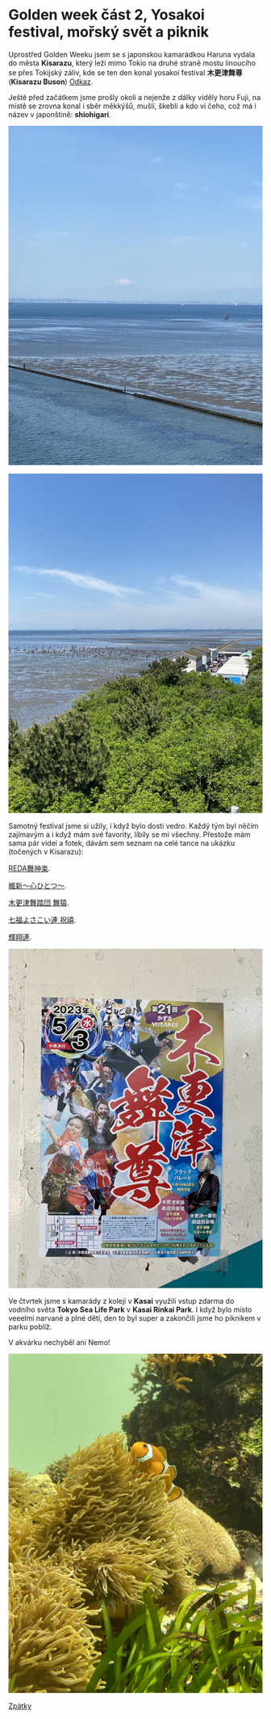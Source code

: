 # Golden week část 2, Yosakoi festival, mořský svět a piknik

Uprostřed Golden Weeku jsem se s japonskou kamarádkou Haruna vydala do města **Kisarazu**, který leží mimo Tokio na druhé straně mostu linoucího se přes Tokijský záliv, kde se ten den konal yosakoi festival **木更津舞尊** (**Kisarazu Buson**) [Odkaz](https://kisacon.com/2023/01/22/yosakoi2023/).

Ještě před začátkem jsme prošly okolí a nejenže z dálky viděly horu Fuji, na místě se zrovna konal i sběr měkkýšů, mušlí, škeblí a kdo ví čeho, což má i název v japonštině: __shiohigari__.

![Branching](../photos/fuji_podruhe.jpeg)

![Branching](../photos/shiohigari.jpeg)

Samotný festival jsme si užily, i když bylo dosti vedro. Každý tým byl něčím zajímavým a i když mám své favority, líbily se mi všechny.
Přestože mám sama pár videí a fotek, dávám sem seznam na celé tance na ukázku (točených v Kisarazu):


[REDA舞神楽](https://www.youtube.com/watch?v=hbPpsZKETqU).

[維新～心ひとつ～](https://www.youtube.com/watch?v=Jom69NxXi90).

[木更津舞踏団 舞猿](https://www.youtube.com/watch?v=yJ3o5Xh-ae8).

[七福よさこい連 祝禧](https://www.youtube.com/watch?v=Ic40fzQYbcE).

[輝翔連](https://www.youtube.com/watch?v=XMmK_AEQYxs).


![Branching](../photos/kisarazu_plakat.jpeg)


Ve čtvrtek jsme s kamarády z kolejí v **Kasai** využili vstup zdarma do vodního světa **Tokyo Sea Life Park** v **Kasai Rinkai Park**. I když bylo místo veeelmi narvané a plné dětí, den to byl super a zakončili jsme ho piknikem v parku poblíž.

V akvárku nechyběl ani Nemo!

![Branching](../photos/nemo.jpeg)

[Zpátky](../)
